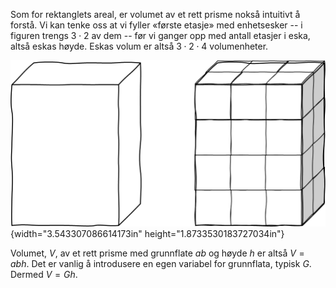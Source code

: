 
Som for rektanglets areal, er volumet av et rett prisme nokså intuitivt
å forstå. Vi kan tenke oss at vi fyller «første etasje» med enhetsesker
-- i figuren trengs $3 \cdot 2$ av dem -- før vi ganger opp med antall
etasjer i eska, altså eskas høyde. Eskas volum er altså
$3 \cdot 2 \cdot 4$ volumenheter.

![](../media/media/image101.png){width="3.543307086614173in"
height="1.8733530183727034in"}

Volumet, $V$, av et rett prisme med grunnflate $ab$ og høyde $h$ er
altså $V = abh$. Det er vanlig å introdusere en egen variabel for
grunnflata, typisk $G$. Dermed $V = Gh$.
